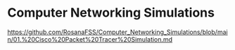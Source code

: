 # Computer Networking Simulations



https://github.com/RosanaFSS/Computer_Networking_Simulations/blob/main/01.%20Cisco%20Packet%20Tracer%20Simulation.md
